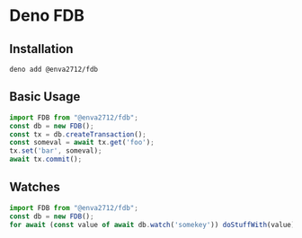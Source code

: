 # Deno FDB

## Installation
`deno add @enva2712/fdb`

## Basic Usage
```typescript
import FDB from "@enva2712/fdb";
const db = new FDB();
const tx = db.createTransaction();
const someval = await tx.get('foo');
tx.set('bar', someval);
await tx.commit();
```

## Watches
```typescript
import FDB from "@enva2712/fdb";
const db = new FDB();
for await (const value of await db.watch('somekey')) doStuffWith(value)
```
